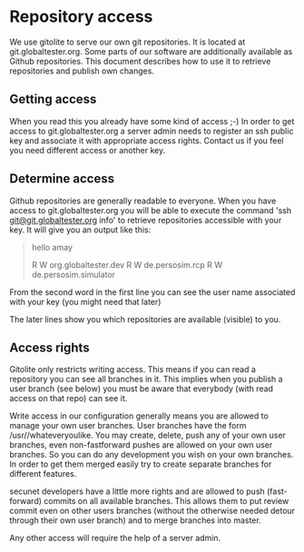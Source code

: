 Repository access
=================
We use gitolite to serve our own git repositories. It is located at git.globaltester.org. Some parts of our software are additionally available as Github repositories. This document describes how to use it to retrieve repositories and publish own changes.

Getting access
--------------
When you read this you already have some kind of access ;-)
In order to get access to git.globaltester.org a server admin needs to register an ssh public key and associate it with appropriate access rights. Contact us if you feel you need different access or another key.

Determine access
----------------
Github repositories are generally readable to everyone. When you have access to git.globaltester.org you will be able to execute the command
'ssh git@git.globaltester.org info' to retrieve repositories accessible with your key.
It will give you an output like this:

>hello amay
>
> R W	org.globaltester.dev
> R W	de.persosim.rcp
> R W	de.persosim.simulator

From the second word in the first line you can see the user name associated with your key (you might need that later)

The later lines show you which repositories are available (visible) to you. 

Access rights
-------------
Gitolite only restricts writing access. This means if you can read a repository you can see all branches in it. This implies when you publish a user branch (see below) you must be aware that everybody (with read access on that repo) can see it.

Write access in our configuration generally means you are allowed to manage your own user branches.
User branches have the form /usr/<username>/whateveryoulike. You may create, delete, push any of your own user branches, even non-fastforward pushes are allowed on your own user branches.
So you can do any development you wish on your own branches. In order to get them merged easily try to create separate branches for different features.

secunet developers have a little more rights and are allowed to push (fast-forward) commits on all available branches. This allows them to put review commit even on other users branches (without the otherwise needed detour through their own user branch) and to merge branches into master.

Any other access will require the help of a server admin.
